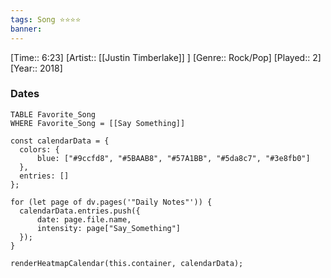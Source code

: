 ```yaml
---
tags: Song ⭐⭐⭐⭐ 
banner:
---
```

[Time:: 6:23]
[Artist:: [[Justin Timberlake]] ]
[Genre:: Rock/Pop]
[Played:: 2]
[Year:: 2018]
### Dates
````dataview
TABLE Favorite_Song
WHERE Favorite_Song = [[Say Something]]
````

  ```dataviewjs
const calendarData = { 
	colors: { 
		blue: ["#9ccfd8", "#5BAAB8", "#57A1BB", "#5da8c7", "#3e8fb0"] 
	}, 
	entries: [] 
}; 

for (let page of dv.pages('"Daily Notes"')) { 
	calendarData.entries.push({ 
		date: page.file.name, 
		intensity: page["Say_Something"]
	}); 
} 

renderHeatmapCalendar(this.container, calendarData);
```
